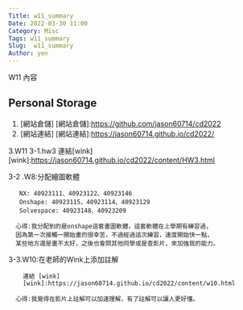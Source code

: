 ```yaml
---
Title: w11_summary
Date: 2022-03-30 11:00
Category: Misc
Tags: w11_summary
Slug:  w11_summary
Author: yen
---
```


W11 內容

<!-- PELICAN_END_SUMMARY -->
Personal Storage
----
 1. [網站倉儲]
[網站倉儲]:https://github.com/jason60714/cd2022
 2. [網站連結]
[網站連結]:https://jason60714.github.io/cd2022/
 
 3.W11
 3-1.hw3
      連結[wink]
      [wink]:https://jason60714.github.io/cd2022/content/HW3.html

 3-2 .W8:分配繪圖軟體

       NX: 40923111、40923122、40923146
       Onshape: 40923115、40923114、40923129
       Solvespace: 40923148、40923209

      心得:我分配到的是onshape這套畫圖軟體，這套軟體在上學期有練習過，
      因為第一次接觸一開始畫的很幸苦，不過經過這次練習，速度開始快一點，
      某些地方還是畫不太好，之後也會問其他同學或是查影片，來加強我的能力。
      
 3-3.W10:在老師的Wink上添加註解
        
        連結 [wink]
        [wink]:https://jason60714.github.io/cd2022/content/w10.html
      
      心得:我覺得在影片上註解可以加速理解，有了註解可以讓人更好懂。




